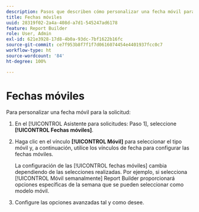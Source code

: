 ```yaml
---
description: Pasos que describen cómo personalizar una fecha móvil para la solicitud.
title: Fechas móviles
uuid: 28319f02-2a4a-408d-a7d1-545247ad6178
feature: Report Builder
role: User, Admin
exl-id: 621e3928-17d8-4b0a-93dc-7bf1622b16fc
source-git-commit: ce7f953b8f7f1f7d0616074454e4401937fcc0c7
workflow-type: ht
source-wordcount: '84'
ht-degree: 100%

---
```


# Fechas móviles

Para personalizar una fecha móvil para la solicitud:

1. En el [!UICONTROL Asistente para solicitudes: Paso 1], seleccione **[!UICONTROL Fechas móviles]**.
1. Haga clic en el vínculo **[!UICONTROL Móvil]** para seleccionar el tipo móvil y, a continuación, utilice los vínculos de fecha para configurar las fechas móviles.

   La configuración de las [!UICONTROL fechas móviles] cambia dependiendo de las selecciones realizadas. Por ejemplo, si selecciona [!UICONTROL Móvil semanalmente] Report Builder proporcionará opciones específicas de la semana que se pueden seleccionar como modelo móvil.

1. Configure las opciones avanzadas tal y como desee.
